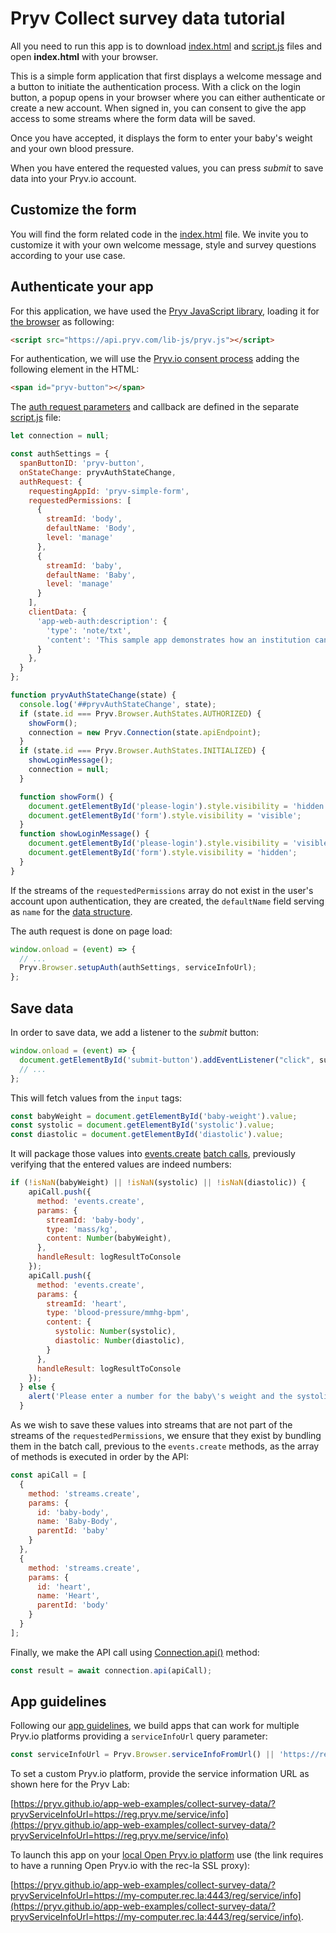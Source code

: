 
# Pryv Collect survey data tutorial

All you need to run this app is to download [index.html](index.html) and [script.js](script.js) files and open **index.html** with your browser.

This is a simple form application that first displays a welcome message and a button to initiate the authentication process. With a click on the login button, a popup opens in your browser where you can either authenticate or create a new account. When signed in, you can consent to give the app access to some streams where the form data will be saved.

Once you have accepted, it displays the form to enter your baby's weight and your own blood pressure.

When you have entered the requested values, you can press *submit* to save data into your Pryv.io account.

## Customize the form

You will find the form related code in the [index.html](index.html) file. We invite you to customize it with your own welcome message, style and survey questions according to your use case.

## Authenticate your app

For this application, we have used the [Pryv JavaScript library](), loading it for [the browser](https://github.com/pryv/lib-js#browser) as following:

```html
<script src="https://api.pryv.com/lib-js/pryv.js"></script>
```

For authentication, we will use the [Pryv.io consent process](https://github.com/pryv/lib-js#within-a-webpage-with-a-login-button) adding the following element in the HTML:

```html
<span id="pryv-button"></span>
```

The [auth request parameters](https://api.pryv.com/reference/#auth-request) and callback are defined in the separate [script.js](script.js) file:

```javascript
let connection = null;

const authSettings = {
  spanButtonID: 'pryv-button', 
  onStateChange: pryvAuthStateChange, 
  authRequest: { 
    requestingAppId: 'pryv-simple-form', 
    requestedPermissions: [ 
      {
        streamId: 'body',
        defaultName: 'Body',
        level: 'manage' 
      },
      {
        streamId: 'baby',
        defaultName: 'Baby',
        level: 'manage'
      }
    ],
    clientData: {
      'app-web-auth:description': {
        'type': 'note/txt',
        'content': 'This sample app demonstrates how an institution can track the weight of a newborn baby alongside with the mother\'s blood pressure to prevent hypertension.'
      }
    },
  }
};

function pryvAuthStateChange(state) {
  console.log('##pryvAuthStateChange', state);
  if (state.id === Pryv.Browser.AuthStates.AUTHORIZED) {
    showForm();
    connection = new Pryv.Connection(state.apiEndpoint);
  }
  if (state.id === Pryv.Browser.AuthStates.INITIALIZED) {
    showLoginMessage();
    connection = null;
  }

  function showForm() {
    document.getElementById('please-login').style.visibility = 'hidden';
    document.getElementById('form').style.visibility = 'visible';
  }
  function showLoginMessage() {
    document.getElementById('please-login').style.visibility = 'visible';
    document.getElementById('form').style.visibility = 'hidden';
  }
}
```

If the streams of the `requestedPermissions` array do not exist in the user's account upon authentication, they are created, the `defaultName` field serving as `name` for the [data structure](https://api.pryv.com/reference/#stream).

The auth request is done on page load:

```javascript
window.onload = (event) => {
  // ...
  Pryv.Browser.setupAuth(authSettings, serviceInfoUrl);
};
```

## Save data

In order to save data, we add a listener to the *submit* button:

```javascript
window.onload = (event) => {
  document.getElementById('submit-button').addEventListener("click", submitForm);
  // ...
};
```

This will fetch values from the `input` tags:

```javascript
const babyWeight = document.getElementById('baby-weight').value;
const systolic = document.getElementById('systolic').value;
const diastolic = document.getElementById('diastolic').value;
```

It will package those values into [events.create](https://api.pryv.com/reference/#create-event) [batch calls](https://api.pryv.com/reference/#call-batch), previously verifying that the entered values are indeed numbers:

```javascript
if (!isNaN(babyWeight) || !isNaN(systolic) || !isNaN(diastolic)) {
    apiCall.push({
      method: 'events.create',
      params: {
        streamId: 'baby-body',
        type: 'mass/kg',
        content: Number(babyWeight),
      },
      handleResult: logResultToConsole 
    });
    apiCall.push({
      method: 'events.create',
      params: {
        streamId: 'heart',
        type: 'blood-pressure/mmhg-bpm',
        content: {
          systolic: Number(systolic),
          diastolic: Number(diastolic),
        }
      },
      handleResult: logResultToConsole
    });
  } else {
    alert('Please enter a number for the baby\'s weight and the systolic / diastolic values.');
  }
```

As we wish to save these values into streams that are not part of the streams of the `requestedPermissions`, we ensure that they exist by bundling them in the batch call, previous to the `events.create` methods, as the array of methods is executed in order by the API:

```javascript
const apiCall = [
  {
    method: 'streams.create',
    params: {
      id: 'baby-body',
      name: 'Baby-Body',
      parentId: 'baby'
    }
  },
  {
    method: 'streams.create',
    params: {
      id: 'heart',
      name: 'Heart',
      parentId: 'body'
    }
  }
];
```

Finally, we make the API call using [Connection.api()](https://github.com/pryv/lib-js#api-calls) method:

```javascript
const result = await connection.api(apiCall);
```

## App guidelines

Following our [app guidelines](https://api.pryv.com/guides/app-guidelines/), we build apps that can work for multiple Pryv.io platforms providing a `serviceInfoUrl` query parameter:

```javascript
const serviceInfoUrl = Pryv.Browser.serviceInfoFromUrl() || 'https://reg.pryv.me/service/info';
```

To set a custom Pryv.io platform, provide the service information URL as shown here for the Pryv Lab:

[https://pryv.github.io/app-web-examples/collect-survey-data/?pryvServiceInfoUrl=https://reg.pryv.me/service/info](https://pryv.github.io/app-web-examples/collect-survey-data/?pryvServiceInfoUrl=https://reg.pryv.me/service/info)

 To launch this app on your [local Open Pryv.io platform](https://github.com/pryv/open-pryv.io#development) use (the link requires to have a running Open Pryv.io with the rec-la SSL proxy):

[https://pryv.github.io/app-web-examples/collect-survey-data/?pryvServiceInfoUrl=https://my-computer.rec.la:4443/reg/service/info](https://pryv.github.io/app-web-examples/collect-survey-data/?pryvServiceInfoUrl=https://my-computer.rec.la:4443/reg/service/info).